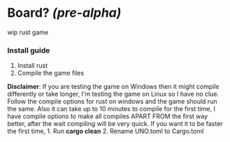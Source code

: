 # **Board?** *(pre-alpha)*
wip rust game
### Install guide
1. Install rust
2. Compile the game files

**Disclaimer**: If you are testing the game on Windows then it might compile differently or take longer, I'm testing the game on Linux so I have no clue. Follow the compile options for rust on windows and the game should run the same. Also it can take up to 10 minutes to compile for the first time, I have compile options to make all compiles APART FROM the first way better, after the wait compiling will be very quick.
If you want it to be faster the first time, 1. Run **cargo clean** 2. Rename UNO.toml to Cargo.toml
